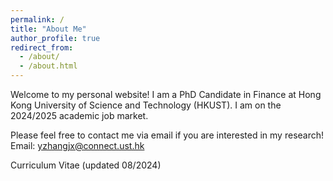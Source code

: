 ```yaml
---
permalink: /
title: "About Me"
author_profile: true
redirect_from: 
  - /about/
  - /about.html
---
```


Welcome to my personal website! I am a PhD Candidate in Finance at Hong Kong University of Science and Technology (HKUST). I am on the 2024/2025 academic job market.

Please feel free to contact me via email if you are interested in my research! Email: [yzhangjx@connect.ust.hk](yzhangjx@connect.ust.hk)

Curriculum Vitae (updated 08/2024)

